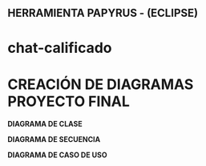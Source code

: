## HERRAMIENTA PAPYRUS - (ECLIPSE)

# chat-calificado

# CREACIÓN DE DIAGRAMAS PROYECTO FINAL

**DIAGRAMA DE CLASE**


**DIAGRAMA DE SECUENCIA**

**DIAGRAMA DE CASO DE USO**
